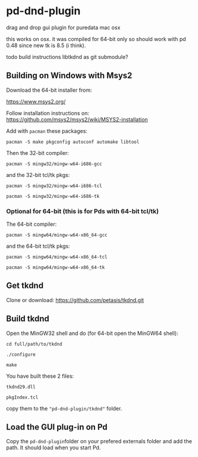 # pd-dnd-plugin
drag and drop gui plugin for puredata mac osx

this works on osx. it was compiled for 64-bit only so should work with pd 0.48 since new tk is 8.5 (i think). 

todo
build instructions
libtkdnd as git submodule?


## Building on Windows with Msys2

Download the 64-bit installer from:

https://www.msys2.org/

Follow installation instructions on: https://github.com/msys2/msys2/wiki/MSYS2-installation

Add with `pacman` these packages:

`pacman -S make pkgconfig autoconf automake libtool`

Then the 32-bit compiler:

`pacman -S mingw32/mingw-w64-i686-gcc `

and the 32-bit tcl/tk pkgs:

`pacman -S mingw32/mingw-w64-i686-tcl`
 
`pacman -S mingw32/mingw-w64-i686-tk` 

### Optional for 64-bit (this is for Pds with 64-bit tcl/tk)

The 64-bit compiler:

`pacman -S mingw64/mingw-w64-x86_64-gcc`

and the 64-bit tcl/tk pkgs:

`pacman -S mingw64/mingw-w64-x86_64-tcl` 

`pacman -S mingw64/mingw-w64-x86_64-tk`


## Get tkdnd

Clone or download:
https://github.com/petasis/tkdnd.git

## Build tkdnd

Open the MinGW32 shell and do (for 64-bit open the MinGW64 shell):

`cd full/path/to/tkdnd`

`./configure`

`make`

You have built these 2 files:

`tkdnd29.dll`

`pkgIndex.tcl`

copy them to the `"pd-dnd-plugin/tkdnd"` folder.

## Load the GUI plug-in on Pd

Copy the `pd-dnd-plugin`folder on your prefered externals folder and add the path. It should load when you start Pd.